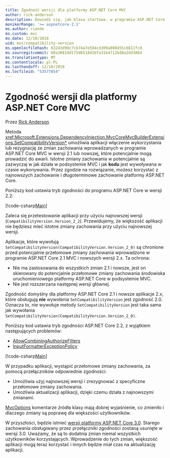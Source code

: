 ```yaml
---
title: Zgodność wersji dla platformy ASP.NET Core MVC
author: rick-anderson
description: Dowiedz się, jak klasa startowa. w programie ASP.NET Core umożliwia skonfigurowanie usług i potok żądań aplikacji.
monikerRange: '>= aspnetcore-2.1'
ms.author: riande
ms.custom: mvc
ms.date: 12/10/2018
uid: mvc/compatibility-version
ms.openlocfilehash: 63243d99c7cb74a7e594cd309a808455c6611fc0
ms.sourcegitcommit: 68a3081dd175d6518d1bfa31b4712bd8a2dd3864
ms.translationtype: MT
ms.contentlocale: pl-PL
ms.lasthandoff: 12/18/2018
ms.locfileid: "53577854"
---
```

# <a name="compatibility-version-for-aspnet-core-mvc"></a>Zgodność wersji dla platformy ASP.NET Core MVC

Przez [Rick Anderson](https://twitter.com/RickAndMSFT)

Metoda <xref:Microsoft.Extensions.DependencyInjection.MvcCoreMvcBuilderExtensions.SetCompatibilityVersion*> umożliwia aplikacji włączenie wykorzystania lub rezygnację ze zmian zachowania wprowadzanych w programie ASP.NET Core MVC w wersji 2.1 lub nowszej, które potencjalnie mogą prowadzić do awarii. Istotne zmiany zachowania w potencjalnie są zazwyczaj w jak działa w podsystemie MVC i jak **kodu** jest wywoływana w czasie wykonywania. Przez zgodzie na rozwiązanie, możesz korzystać z najnowszych zachowanie i długoterminowe zachowanie platformy ASP.NET Core.

Poniższy kod ustawia tryb zgodności do programu ASP.NET Core w wersji 2.2:

[!code-csharp[Main](compatibility-version/samples/2.x/CompatibilityVersionSample/Startup.cs?name=snippet1)]

Zaleca się przetestowanie aplikacji przy użyciu najnowszej wersji (`CompatibilityVersion.Version_2_2`). Przewidujemy, że większość aplikacji nie będziesz mieć istotne zmiany zachowania przy użyciu najnowszej wersji.

Aplikacje, które wywołują `SetCompatibilityVersion(CompatibilityVersion.Version_2_0)` są chronione przed potencjalnie przełomowe zmiany zachowania wprowadzone w programie ASP.NET Core 2.1 MVC i nowszych wersji 2.x. Ta ochrona:

* Nie ma zastosowania do wszystkich zmian 2.1 i nowsze, jest on skierowany do potencjalnie przełomowe zmiany zachowania środowiska uruchomieniowego platformy ASP.NET Core w podsystemie MVC.
* Nie jest rozszerzana następnej wersji głównej.

Zgodność domyślny dla platformy ASP.NET Core 2.1 i nowsze aplikacje 2.x, które obsługują **nie** wywołania `SetCompatibilityVersion` jest zgodność 2.0. Oznacza to, nie wywołuje metody `SetCompatibilityVersion` jest taka sama jak wywołania `SetCompatibilityVersion(CompatibilityVersion.Version_2_0)`.

Poniższy kod ustawia tryb zgodności ASP.NET Core 2.2, z wyjątkiem następujących problemów:

* [AllowCombiningAuthorizeFilters](https://github.com/aspnet/AspNetCore/blob/master/src/Mvc/src/Microsoft.AspNetCore.Mvc.Core/MvcOptions.cs)
* [InputFormatterExceptionPolicy](https://github.com/aspnet/AspNetCore/blob/master/src/Mvc/src/Microsoft.AspNetCore.Mvc.Core/MvcOptions.cs)

[!code-csharp[Main](compatibility-version/samples/2.x/CompatibilityVersionSample/Startup2.cs?name=snippet1)]

W przypadku aplikacji, wystąpić przełomowe zmiany zachowania, za pomocą przełączników odpowiednie zgodności:

* Umożliwia użyj najnowszej wersji i zrezygnować z specyficzne przełomowe zmiany zachowania.
* Umożliwia aktualizacji aplikacji, dzięki czemu działa z najnowszymi zmianami.

[MvcOptions](https://github.com/aspnet/AspNetCore/blob/master/src/Mvc/src/Microsoft.AspNetCore.Mvc.Core/MvcOptions.cs) komentarze źródła klasy mają dobrej wyjaśnienie, co zmieniło i dlaczego zmiany są poprawę dla większości użytkowników.

W przyszłości, będzie istnieć [wersji platformy ASP.NET Core 3.0](https://github.com/aspnet/Home/wiki/Roadmap). Starego zachowania obsługiwany przez przełączniki zgodności zostaną usunięte w wersji 3.0. Uważamy, że są to dodatnia zmian niemal wszystkich użytkowników korzystających. Wprowadzenie do tych zmian, większość aplikacji mogą teraz korzystać i innych będzie miał czas na aktualizację aplikacji.
